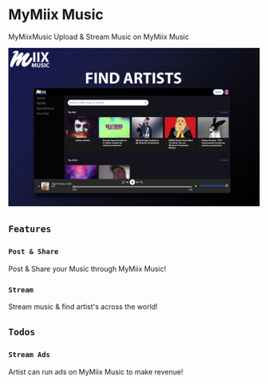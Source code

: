 # MyMiix Music
MyMiixMusic Upload & Stream Music on MyMiix Music


![alt text](src/assets/MusicMymiix%201.png)

## `Features`

### `Post & Share`
Post & Share your Music through MyMiix Music!

### `Stream`
Stream music & find artist's across the world!


## `Todos` 

### `Stream Ads`
Artist can run ads on MyMiix Music to make revenue!

